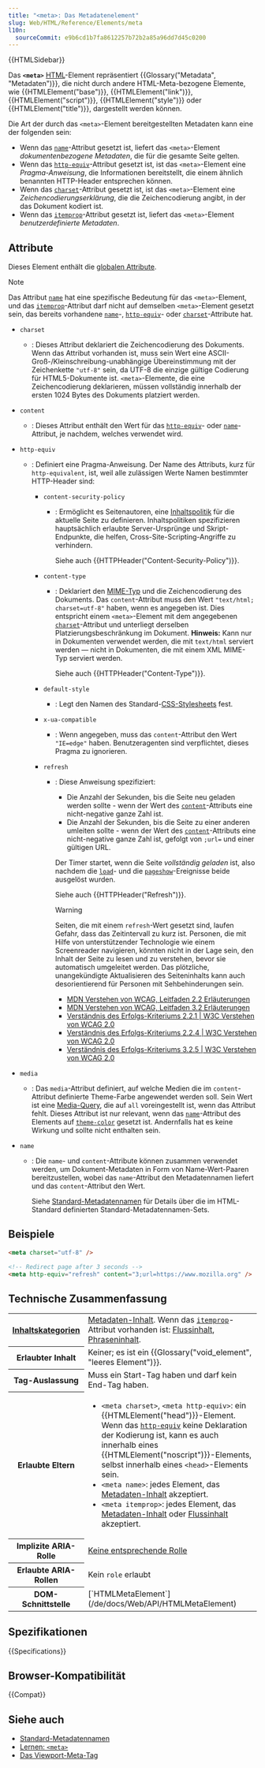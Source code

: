 ```yaml
---
title: "<meta>: Das Metadatenelement"
slug: Web/HTML/Reference/Elements/meta
l10n:
  sourceCommit: e9b6cd1b7fa8612257b72b2a85a96dd7d45c0200
---
```


{{HTMLSidebar}}

Das **`<meta>`** [HTML](/de/docs/Web/HTML)-Element repräsentiert {{Glossary("Metadata", "Metadaten")}}, die nicht durch andere HTML-Meta-bezogene Elemente, wie {{HTMLElement("base")}}, {{HTMLElement("link")}}, {{HTMLElement("script")}}, {{HTMLElement("style")}} oder {{HTMLElement("title")}}, dargestellt werden können.

Die Art der durch das `<meta>`-Element bereitgestellten Metadaten kann eine der folgenden sein:

- Wenn das [`name`](#name)-Attribut gesetzt ist, liefert das `<meta>`-Element _dokumentenbezogene Metadaten_, die für die gesamte Seite gelten.
- Wenn das [`http-equiv`](#http-equiv)-Attribut gesetzt ist, ist das `<meta>`-Element eine _Pragma-Anweisung_, die Informationen bereitstellt, die einem ähnlich benannten HTTP-Header entsprechen können.
- Wenn das [`charset`](#charset)-Attribut gesetzt ist, ist das `<meta>`-Element eine _Zeichencodierungserklärung_, die die Zeichencodierung angibt, in der das Dokument kodiert ist.
- Wenn das [`itemprop`](/de/docs/Web/HTML/Reference/Global_attributes/itemprop)-Attribut gesetzt ist, liefert das `<meta>`-Element _benutzerdefinierte Metadaten_.

## Attribute

Dieses Element enthält die [globalen Attribute](/de/docs/Web/HTML/Reference/Global_attributes).

> [!NOTE]
> Das Attribut [`name`](#name) hat eine spezifische Bedeutung für das `<meta>`-Element, und das [`itemprop`](/de/docs/Web/HTML/Reference/Global_attributes/itemprop)-Attribut darf nicht auf demselben `<meta>`-Element gesetzt sein, das bereits vorhandene [`name`](#name)-, [`http-equiv`](#http-equiv)- oder [`charset`](#charset)-Attribute hat.

- `charset`
  - : Dieses Attribut deklariert die Zeichencodierung des Dokuments. Wenn das Attribut vorhanden ist, muss sein Wert eine ASCII-Groß-/Kleinschreibung-unabhängige Übereinstimmung mit der Zeichenkette `"utf-8"` sein, da UTF-8 die einzige gültige Codierung für HTML5-Dokumente ist. `<meta>`-Elemente, die eine Zeichencodierung deklarieren, müssen vollständig innerhalb der ersten 1024 Bytes des Dokuments platziert werden.
- `content`
  - : Dieses Attribut enthält den Wert für das [`http-equiv`](#http-equiv)- oder [`name`](#name)-Attribut, je nachdem, welches verwendet wird.
- `http-equiv`

  - : Definiert eine Pragma-Anweisung. Der Name des Attributs, kurz für `http-equivalent`, ist, weil alle zulässigen Werte Namen bestimmter HTTP-Header sind:

    - `content-security-policy`

      - : Ermöglicht es Seitenautoren, eine [Inhaltspolitik](/de/docs/Web/HTTP/Reference/Headers/Content-Security-Policy) für die aktuelle Seite zu definieren. Inhaltspolitiken spezifizieren hauptsächlich erlaubte Server-Ursprünge und Skript-Endpunkte, die helfen, Cross-Site-Scripting-Angriffe zu verhindern.

        Siehe auch {{HTTPHeader("Content-Security-Policy")}}.

    - `content-type`

      - : Deklariert den [MIME-Typ](/de/docs/Web/HTTP/Guides/MIME_types) und die Zeichencodierung des Dokuments. Das `content`-Attribut muss den Wert `"text/html; charset=utf-8"` haben, wenn es angegeben ist. Dies entspricht einem `<meta>`-Element mit dem angegebenen [`charset`](#charset)-Attribut und unterliegt derselben Platzierungsbeschränkung im Dokument. **Hinweis:** Kann nur in Dokumenten verwendet werden, die mit `text/html` serviert werden — nicht in Dokumenten, die mit einem XML MIME-Typ serviert werden.

        Siehe auch {{HTTPHeader("Content-Type")}}.

    - `default-style`

      - : Legt den Namen des Standard-[CSS-Stylesheets](/de/docs/Web/CSS) fest.

    - `x-ua-compatible`

      - : Wenn angegeben, muss das `content`-Attribut den Wert `"IE=edge"` haben. Benutzeragenten sind verpflichtet, dieses Pragma zu ignorieren.

    - `refresh`

      - : Diese Anweisung spezifiziert:

        - Die Anzahl der Sekunden, bis die Seite neu geladen werden sollte - wenn der Wert des [`content`](#content)-Attributs eine nicht-negative ganze Zahl ist.
        - Die Anzahl der Sekunden, bis die Seite zu einer anderen umleiten sollte - wenn der Wert des [`content`](#content)-Attributs eine nicht-negative ganze Zahl ist, gefolgt von `;url=` und einer gültigen URL.

        Der Timer startet, wenn die Seite _vollständig geladen_ ist, also nachdem die [`load`](/de/docs/Web/API/Window/load_event)- und die [`pageshow`](/de/docs/Web/API/Window/pageshow_event)-Ereignisse beide ausgelöst wurden.

        Siehe auch {{HTTPHeader("Refresh")}}.

        > [!WARNING]
        >
        > Seiten, die mit einem `refresh`-Wert gesetzt sind, laufen Gefahr, dass das Zeitintervall zu kurz ist. Personen, die mit Hilfe von unterstützender Technologie wie einem Screenreader navigieren, könnten nicht in der Lage sein, den Inhalt der Seite zu lesen und zu verstehen, bevor sie automatisch umgeleitet werden. Das plötzliche, unangekündigte Aktualisieren des Seiteninhalts kann auch desorientierend für Personen mit Sehbehinderungen sein.
        >
        > - [MDN Verstehen von WCAG, Leitfaden 2.2 Erläuterungen](/de/docs/Web/Accessibility/Guides/Understanding_WCAG/Operable#guideline_2.2_—_enough_time_provide_users_enough_time_to_read_and_use_content)
        > - [MDN Verstehen von WCAG, Leitfaden 3.2 Erläuterungen](/de/docs/Web/Accessibility/Guides/Understanding_WCAG/Understandable#guideline_3.2_—_predictable_make_web_pages_appear_and_operate_in_predictable_ways)
        > - [Verständnis des Erfolgs-Kriteriums 2.2.1 | W3C Verstehen von WCAG 2.0](https://www.w3.org/TR/UNDERSTANDING-WCAG20/time-limits-required-behaviors.html)
        > - [Verständnis des Erfolgs-Kriteriums 2.2.4 | W3C Verstehen von WCAG 2.0](https://www.w3.org/TR/UNDERSTANDING-WCAG20/time-limits-postponed.html)
        > - [Verständnis des Erfolgs-Kriteriums 3.2.5 | W3C Verstehen von WCAG 2.0](https://www.w3.org/TR/UNDERSTANDING-WCAG20/consistent-behavior-no-extreme-changes-context.html)

- `media`

  - : Das `media`-Attribut definiert, auf welche Medien die im `content`-Attribut definierte Theme-Farbe angewendet werden soll. Sein Wert ist eine [Media-Query](/de/docs/Web/CSS/CSS_media_queries/Using_media_queries), die auf `all` voreingestellt ist, wenn das Attribut fehlt. Dieses Attribut ist nur relevant, wenn das [`name`](/de/docs/Web/HTML/Reference/Elements/meta/name)-Attribut des Elements auf [`theme-color`](/de/docs/Web/HTML/Reference/Elements/meta/name/theme-color) gesetzt ist. Andernfalls hat es keine Wirkung und sollte nicht enthalten sein.

- `name`

  - : Die `name`- und `content`-Attribute können zusammen verwendet werden, um Dokument-Metadaten in Form von Name-Wert-Paaren bereitzustellen, wobei das `name`-Attribut den Metadatennamen liefert und das `content`-Attribut den Wert.

    Siehe [Standard-Metadatennamen](/de/docs/Web/HTML/Reference/Elements/meta/name) für Details über die im HTML-Standard definierten Standard-Metadatennamen-Sets.

## Beispiele

```html
<meta charset="utf-8" />

<!-- Redirect page after 3 seconds -->
<meta http-equiv="refresh" content="3;url=https://www.mozilla.org" />
```

## Technische Zusammenfassung

<table class="properties">
  <tbody>
    <tr>
      <th>
        <a href="/de/docs/Web/HTML/Guides/Content_categories"
          >Inhaltskategorien</a
        >
      </th>
      <td>
        <a href="/de/docs/Web/HTML/Guides/Content_categories#metadata_content"
          >Metadaten-Inhalt</a
        >. Wenn das <a href="/de/docs/Web/HTML/Reference/Global_attributes/itemprop"><code>itemprop</code></a>-Attribut vorhanden ist:
        <a href="/de/docs/Web/HTML/Guides/Content_categories#flow_content"
          >Flussinhalt</a
        >,
        <a href="/de/docs/Web/HTML/Guides/Content_categories#phrasing_content"
          >Phraseninhalt</a
        >.
      </td>
    </tr>
    <tr>
      <th>Erlaubter Inhalt</th>
      <td>Keiner; es ist ein {{Glossary("void_element", "leeres Element")}}.</td>
    </tr>
    <tr>
      <th>Tag-Auslassung</th>
      <td>Muss ein Start-Tag haben und darf kein End-Tag haben.</td>
    </tr>
    <tr>
      <th>Erlaubte Eltern</th>
      <td>
        <ul>
          <li>
            <code>&#x3C;meta charset></code>,
            <code>&#x3C;meta http-equiv></code>: ein
            {{HTMLElement("head")}}-Element. Wenn das
            <a href="#http-equiv"><code>http-equiv</code></a> keine
            Deklaration der Kodierung ist, kann es auch innerhalb eines
            {{HTMLElement("noscript")}}-Elements, selbst innerhalb eines
            <code>&#x3C;head></code>-Elements sein.
          </li>
          <li>
            <code>&#x3C;meta name></code>: jedes Element, das
            <a
              href="/de/docs/Web/HTML/Guides/Content_categories#metadata_content"
              >Metadaten-Inhalt</a
            > akzeptiert.
          </li>
          <li>
            <code>&#x3C;meta itemprop></code>: jedes Element, das
            <a
              href="/de/docs/Web/HTML/Guides/Content_categories#metadata_content"
              >Metadaten-Inhalt</a
            >
            oder
            <a href="/de/docs/Web/HTML/Guides/Content_categories#flow_content"
              >Flussinhalt</a
            > akzeptiert.
          </li>
        </ul>
      </td>
    </tr>
    <tr>
      <th scope="row">Implizite ARIA-Rolle</th>
      <td>
        <a href="https://www.w3.org/TR/html-aria/#dfn-no-corresponding-role"
          >Keine entsprechende Rolle</a
        >
      </td>
    </tr>
    <tr>
      <th scope="row">Erlaubte ARIA-Rollen</th>
      <td>Kein <code>role</code> erlaubt</td>
    </tr>
    <tr>
      <th>DOM-Schnittstelle</th>
      <td>[`HTMLMetaElement`](/de/docs/Web/API/HTMLMetaElement)</td>
    </tr>
  </tbody>
</table>

## Spezifikationen

{{Specifications}}

## Browser-Kompatibilität

{{Compat}}

## Siehe auch

- [Standard-Metadatennamen](/de/docs/Web/HTML/Reference/Elements/meta/name)
- [Lernen: `<meta>`](/de/docs/Learn_web_development/Core/Structuring_content/Webpage_metadata#metadata_the_meta_element)
- [Das Viewport-Meta-Tag](/de/docs/Web/HTML/Guides/Viewport_meta_element)
